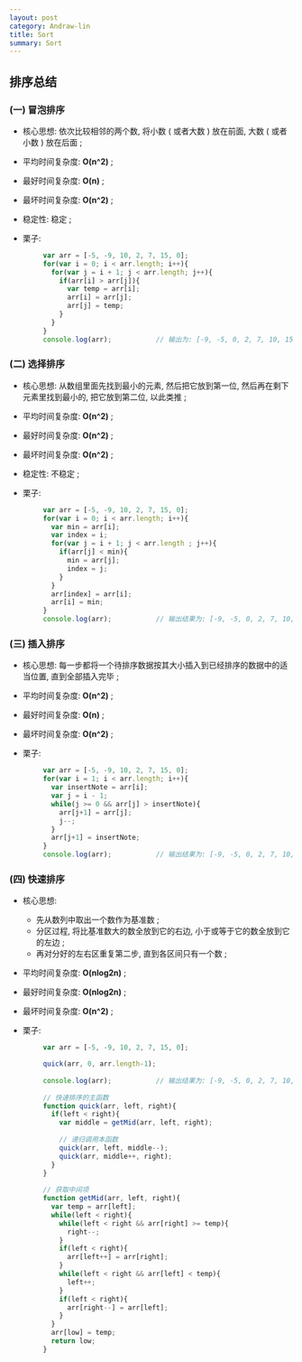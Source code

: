 ```yaml
---
layout: post
category: Andraw-lin
title: Sort
summary: Sort
---
```


## **排序总结**

### (一) 冒泡排序

 - 核心思想: 依次比较相邻的两个数, 将小数 ( 或者大数 ) 放在前面, 大数 ( 或者小数 ) 放在后面 ;
 - 平均时间复杂度: **O(n^2)** ;
 - 最好时间复杂度: **O(n)** ;
 - 最坏时间复杂度: **O(n^2)** ; 
 - 稳定性: 稳定 ;
 - 栗子: 
 
   ```javascript
        var arr = [-5, -9, 10, 2, 7, 15, 0];
        for(var i = 0; i < arr.length; i++){
          for(var j = i + 1; j < arr.length; j++){
            if(arr[i] > arr[j]){
              var temp = arr[i];
              arr[i] = arr[j];
              arr[j] = temp;
            }
          }
        }
        console.log(arr);           // 输出为: [-9, -5, 0, 2, 7, 10, 15]
   ```
   
### (二) 选择排序
 - 核心思想: 从数组里面先找到最小的元素, 然后把它放到第一位, 然后再在剩下元素里找到最小的, 把它放到第二位, 以此类推 ; 
 - 平均时间复杂度: **O(n^2)** ;
 - 最好时间复杂度: **O(n^2)** ;
 - 最坏时间复杂度: **O(n^2)** ;
 - 稳定性: 不稳定 ; 
 - 栗子: 
   
   ```javascript
        var arr = [-5, -9, 10, 2, 7, 15, 0];
        for(var i = 0; i < arr.length; i++){
          var min = arr[i];
          var index = i;
          for(var j = i + 1; j < arr.length ; j++){
            if(arr[j] < min){
              min = arr[j];
              index = j;
            }
          }
          arr[index] = arr[i];
          arr[i] = min;
        }
        console.log(arr);           // 输出结果为: [-9, -5, 0, 2, 7, 10, 15]
   ```
   
   
### (三) 插入排序
 - 核心思想: 每一步都将一个待排序数据按其大小插入到已经排序的数据中的适当位置, 直到全部插入完毕 ; 
 - 平均时间复杂度: **O(n^2)** ;
 - 最好时间复杂度: **O(n)** ;
 - 最坏时间复杂度: **O(n^2)** ;
 - 栗子: 

   ```javascript
        var arr = [-5, -9, 10, 2, 7, 15, 0];
        for(var i = 1; i < arr.length; i++){
          var insertNote = arr[i];
          var j = i - 1;
          while(j >= 0 && arr[j] > insertNote){
            arr[j+1] = arr[j];
            j--;
          }
          arr[j+1] = insertNote;
        }
        console.log(arr);           // 输出结果为: [-9, -5, 0, 2, 7, 10, 15]
   ```
   
### (四) 快速排序

 - 核心思想: 
   + 先从数列中取出一个数作为基准数 ;
   + 分区过程, 将比基准数大的数全放到它的右边, 小于或等于它的数全放到它的左边 ; 
   + 再对分好的左右区重复第二步, 直到各区间只有一个数 ; 
 - 平均时间复杂度: **O(nlog2n)** ;
 - 最好时间复杂度: **O(nlog2n)** ;
 - 最坏时间复杂度: **O(n^2)** ;
 - 栗子: 

   ```javascript
        var arr = [-5, -9, 10, 2, 7, 15, 0];

        quick(arr, 0, arr.length-1);
        
        console.log(arr);           // 输出结果为: [-9, -5, 0, 2, 7, 10, 15]
        
        // 快速排序的主函数
        function quick(arr, left, right){
          if(left < right){
            var middle = getMid(arr, left, right);
            
            // 递归调用本函数
            quick(arr, left, middle--);
            quick(arr, middle++, right);
          }
        }
        
        // 获取中间项
        function getMid(arr, left, right){
          var temp = arr[left];
          while(left < right){
            while(left < right && arr[right] >= temp){
              right--;
            }
            if(left < right){
              arr[left++] = arr[right];
            }
            while(left < right && arr[left] < temp){
              left++;
            }
            if(left < right){
              arr[right--] = arr[left];
            }
          }
          arr[low] = temp;
          return low;
        }
   ```
